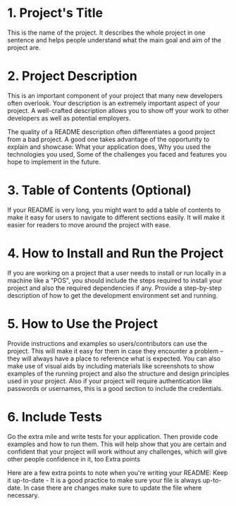 
# 1. Project's Title

This is the name of the project. It describes the whole project in one sentence and helps people understand what the main goal and aim of the project are.
# 2. Project Description

This is an important component of your project that many new developers often overlook.
Your description is an extremely important aspect of your project. A well-crafted description allows you to show off your work to other developers as well as potential employers.

The quality of a README description often differentiates a good project from a bad project. A good one takes advantage of the opportunity to explain and showcase:
What your application does,
Why you used the technologies you used,
Some of the challenges you faced and features you hope to implement in the future.

# 3. Table of Contents (Optional)

If your README is very long, you might want to add a table of contents to make it easy for users to navigate to different sections easily. It will make it easier for readers to move around the project with ease.

# 4. How to Install and Run the Project

If you are working on a project that a user needs to install or run locally in a machine like a "POS", you should include the steps required to install your project and also the required dependencies if any.
Provide a step-by-step description of how to get the development environment set and running.

# 5. How to Use the Project

Provide instructions and examples so users/contributors can use the project. This will make it easy for them in case they encounter a problem – they will always have a place to reference what is expected.
You can also make use of visual aids by including materials like screenshots to show examples of the running project and also the structure and design principles used in your project.
Also if your project will require authentication like passwords or usernames, this is a good section to include the credentials.

# 6. Include Tests

Go the extra mile and write tests for your application. Then provide code examples and how to run them.
This will help show that you are certain and confident that your project will work without any challenges, which will give other people confidence in it, too
Extra points

Here are a few extra points to note when you're writing your README:
Keep it up-to-date - It is a good practice to make sure your file is always up-to-date. In case there are changes make sure to update the file where necessary.
